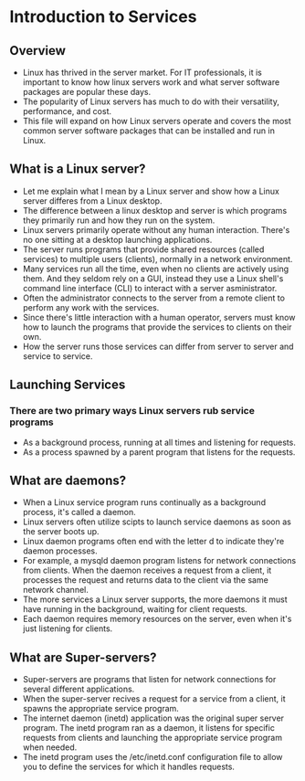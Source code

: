 # Introduction to Services 
## Overview
- Linux has thrived in the server market. For IT professionals, it is important to know how linux servers work and what server software packages are popular these days.
- The popularity of Linux servers has much to do with their versatility, performance, and cost.
- This file will expand on how Linux servers operate and covers the most common server software packages that can be installed and run in Linux.
## What is a Linux server?
- Let me explain what I mean by a Linux server and show how a Linux server differes from a Linux desktop.
- The difference between a linux desktop and server is which programs they primarily run and how they run on the system.
- Linux servers primarily operate without any human interaction. There's no one sitting at a desktop launching applications.
- The server runs programs that provide shared resources (called services) to multiple users (clients), normally in a network environment.
- Many services run all the time, even when no clients are actively using them. And they seldom rely on a GUI, instead they use a Linux shell's command line interface (CLI) to interact with a server asministrator.
- Often the administrator connects to the server from a remote client to perform any work with the services. 
- Since there's little interaction with a human operator, servers must know how to launch the programs that provide the services to clients on their own. 
- How the server runs those services can differ from server to server and service to service.
## Launching Services
### There are two primary ways Linux servers rub service programs
- As a background process, running at all times and listening for requests.
- As a process spawned by a parent program that listens for the requests. 
## What are daemons?
- When a Linux service program runs continually as a background process, it's called a daemon.
- Linux servers often utilize scipts to launch service daemons as soon as the server boots up.
- Linux daemon programs often end with the letter d to indicate they're daemon processes.
- For example, a mysqld daemon program listens for network connections from clients. When the daemon receives a request from a client, it processes the request and returns data to the client via the same network channel. 
- The more services a Linux server supports, the more daemons it must have running in the background, waiting for client requests.
- Each daemon requires memory resources on the server, even when it's just listening for clients.
## What are Super-servers?
- Super-servers are programs that listen for network connections for several different applications. 
- When the super-server recives a request for a service from a client, it spawns the appropriate service program.
- The internet daemon (inetd) application was the original super server program. The inetd program ran as a daemon, it listens for specific requests from clients and launching the appropriate service program when needed.
- The inetd program uses the /etc/inetd.conf configuration file to allow you to define the services for which it handles requests.
